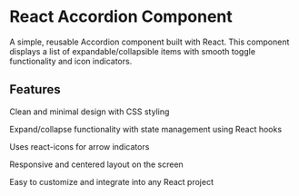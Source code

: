 # React Accordion Component
A simple, reusable Accordion component built with React. This component displays a list of expandable/collapsible items with smooth toggle functionality and icon indicators.

## Features
Clean and minimal design with CSS styling

Expand/collapse functionality with state management using React hooks

Uses react-icons for arrow indicators

Responsive and centered layout on the screen

Easy to customize and integrate into any React project
